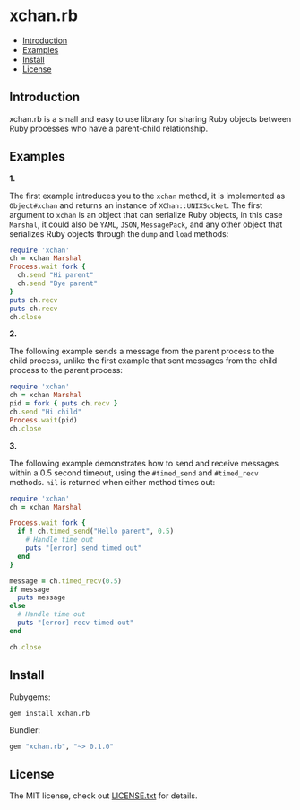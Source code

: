 # xchan.rb

* <a href="#introduction">Introduction</a>
* <a href="#examples">Examples</a>
* <a href="#install">Install</a>
* <a href="#license">License</a>

## <a id="introduction">Introduction</a>

xchan.rb is a small and easy to use library for sharing Ruby objects between
Ruby processes who have a parent-child relationship.

## <a id="examples">Examples</a>

__1.__

The first example introduces you to the `xchan` method, it is implemented as
`Object#xchan` and returns an instance of `XChan::UNIXSocket`. The first argument
to `xchan` is an object that can serialize Ruby objects, in this case `Marshal`,
it could also be `YAML`, `JSON`, `MessagePack`, and any other object that
serializes Ruby objects through the `dump` and `load` methods:

```ruby
require 'xchan'
ch = xchan Marshal
Process.wait fork {
  ch.send "Hi parent"
  ch.send "Bye parent"
}
puts ch.recv
puts ch.recv
ch.close
```

__2.__

The following example sends a message from the parent process to the child process,
unlike the first example that sent messages from the child process to the
parent process:

```ruby
require 'xchan'
ch = xchan Marshal
pid = fork { puts ch.recv }
ch.send "Hi child"
Process.wait(pid)
ch.close
```

__3.__

The following example demonstrates how to send and receive messages within a
0.5 second timeout, using the `#timed_send` and `#timed_recv` methods.
`nil` is returned when either method times out:

```ruby
require 'xchan'
ch = xchan Marshal

Process.wait fork {
  if ! ch.timed_send("Hello parent", 0.5)
    # Handle time out
    puts "[error] send timed out"
  end
}

message = ch.timed_recv(0.5)
if message
  puts message
else
  # Handle time out
  puts "[error] recv timed out"
end

ch.close
```

## <a id="install">Install</a>

Rubygems:

    gem install xchan.rb

Bundler:

```ruby
gem "xchan.rb", "~> 0.1.0"
```

## <a id="license"> License </a>

The MIT license, check out [LICENSE.txt](./LICENSE.txt) for details.

